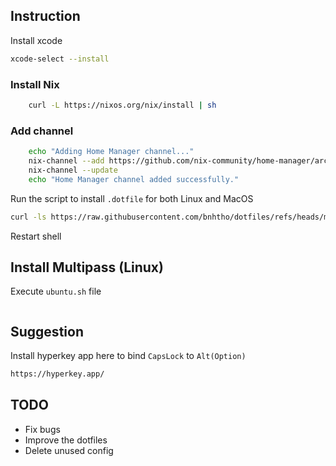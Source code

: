 ## Instruction

Install xcode
```bash
xcode-select --install
```
### Install Nix
```bash
    curl -L https://nixos.org/nix/install | sh
```
### Add channel
```bash
    echo "Adding Home Manager channel..."
    nix-channel --add https://github.com/nix-community/home-manager/archive/master.tar.gz home-manager
    nix-channel --update
    echo "Home Manager channel added successfully."
```

Run the script to install `.dotfile` for both Linux and MacOS
```bash
curl -ls https://raw.githubusercontent.com/bnhtho/dotfiles/refs/heads/main/setup.sh | bash
```
Restart shell

## Install Multipass (Linux)
Execute `ubuntu.sh` file

```bash
```
## Suggestion
Install hyperkey app here to bind `CapsLock` to `Alt(Option)`
```bash
https://hyperkey.app/
```

## TODO
- Fix bugs 
- Improve the dotfiles 
- Delete unused config